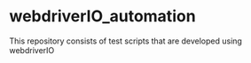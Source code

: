 # webdriverIO_automation
This repository consists of test scripts that are developed using webdriverIO
